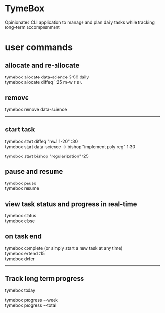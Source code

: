 # TymeBox
Opinionated CLI application to manage and plan daily tasks while tracking long-term accomplishment


# user commands 

## allocate and re-allocate 
tymebox allocate data-science 3:00 daily   
tymebox allocate diffeq 1:25 m-w r s u    

## remove 
tymebox remove data-science    

-----------------------------------------------------------

## start task
tymebox start diffeq "hw.1 1-20" :30  
tymebox start data-science -> bishop "implement poly reg" 1:30  
  
tymebox start bishop "regularization" :25     

## pause and resume
tymebox pause  
tymebox resume   

## view task status and progress in real-time
tymebox status  
tymebox close  

## on task end
tymebox complete  (or simply start a new task at any time)  
tymebox extend :15  
tymebox defer    

-----------------------------------------------------------

## Track long term progress
tymebox today  
  
tymebox progress --week  
tymebox progress --total  


